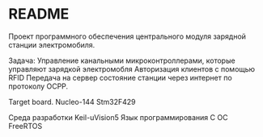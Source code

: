 # README #

Проект программного обеспечения центрального модуля зарядной станции электромобиля.

Задача: 
Управление канальными микроконтроллерами, которые управляют зарядкой электромобля
Авторизация клиентов с помощью RFID
Передача на сервер состояние станции через интернет по протоколу OCPP.

Target board. Nucleo-144 Stm32F429

Среда разработки Keil-uVision5
Язык программирования С
OC FreeRTOS
